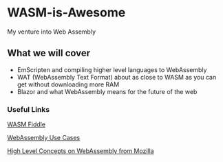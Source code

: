 # WASM-is-Awesome
My venture into Web Assembly

## What we will cover
* EmScripten and compiling higher level languages to WebAssembly
* WAT (WebAssembly Text Format) about as close to WASM as you can get without downloading more RAM
* Blazor and what WebAssembly means for the future of the web


### Useful Links

[WASM Fiddle](https://wasdk.github.io/WasmFiddle/)

[WebAssembly Use Cases](https://webassembly.org/docs/use-cases/)

[High Level Concepts on WebAssembly from Mozilla](https://developer.mozilla.org/en-US/docs/WebAssembly/Concepts)

